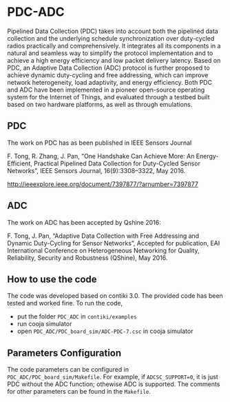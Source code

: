 # PDC-ADC
Pipelined Data Collection (PDC) takes into account both the pipelined data collection and the underlying schedule synchronization over duty-cycled radios practically and comprehensively. It integrates all its components in a natural and seamless way to simplify the protocol implementation and to achieve a high energy efficiency and low packet delivery latency. Based on PDC, an Adaptive Data Collection (ADC) protocol is further proposed to achieve dynamic duty-cycling and free addressing, which can improve network heterogeneity, load adaptivity, and energy efficiency. Both PDC and ADC have been implemented in a pioneer open-source operating system for the Internet of Things, and evaluated through a testbed built based on two hardware platforms, as well as through emulations.

## PDC 
The work on PDC has as been published in IEEE Sensors Journal

F. Tong, R. Zhang, J. Pan, “One Handshake Can Achieve More: An Energy-Efficient, Practical Pipelined Data Collection for Duty-Cycled Sensor Networks”, IEEE Sensors Journal, 16(9):3308–3322, May 2016.

http://ieeexplore.ieee.org/document/7397877/?arnumber=7397877

## ADC
The work on ADC has been accepted by Qshine 2016:

F. Tong, J. Pan, “Adaptive Data Collection with Free Addressing and Dynamic Duty-Cycling for Sensor Networks”, Accepted for publication, EAI International Conference on Heterogeneous Networking for Quality, Reliability, Security and Robustness (QShine), May 2016.

## How to use the code
The code was developed based on contiki 3.0. The provided code has been tested and worked fine. To run the code, 
* put the folder `PDC_ADC` in `contiki/examples`
* run cooja simulator
* open `PDC_ADC/PDC_board_sim/ADC-PDC-7.csc` in cooja simulator

## Parameters Configuration
The code parameters can be configured in `PDC_ADC/PDC_board_sim/Makefile`. For example, if `ADCSC_SUPPORT=0`, it is just PDC without the ADC function; othewise ADC is supported. The comments for other parameters can be found in the `Makefile`.
